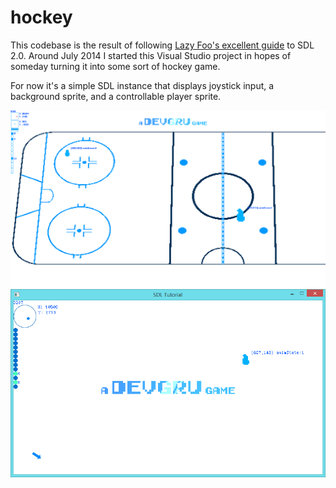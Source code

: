 hockey
======

This codebase is the result of following [Lazy Foo's excellent guide](http://lazyfoo.net/tutorials/SDL/index.php) to SDL 2.0. Around July 2014 I started this Visual Studio project in hopes of someday turning it into some sort of hockey game.

For now it's a simple SDL instance that displays joystick input, a background sprite, and a controllable player sprite.

![hockey screenshot 2](https://raw.githubusercontent.com/davgra04/hockey/addingcollision/screenshot2.png)
![hockey screenshot](https://raw.githubusercontent.com/davgra04/hockey/master/screenshot.png)
